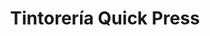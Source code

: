---
title: "Tintorería Quick Press"
url: /caracas/tintoreria-quick-press-londres-2/
shop: Wäscherei
---